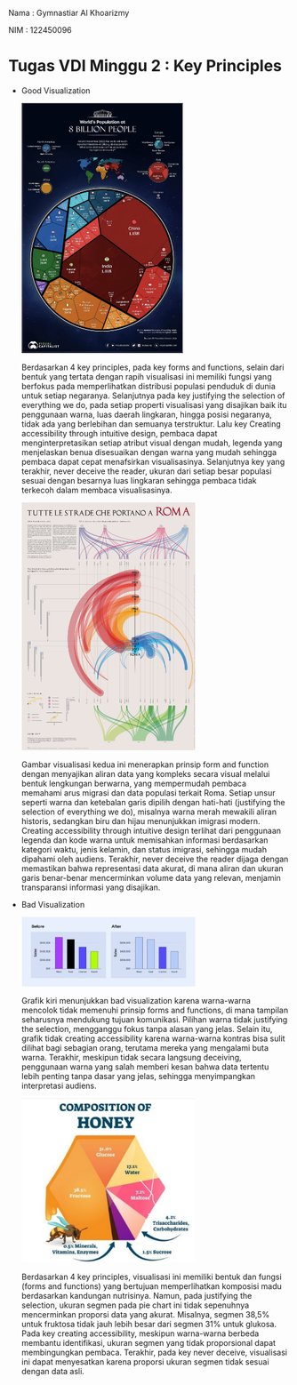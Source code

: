 ﻿Nama : Gymnastiar Al Khoarizmy

NIM : 122450096
# **Tugas VDI Minggu 2 : Key Principles**
- Good Visualization

  ![](Aspose.Words.8d5bf618-92e0-4d43-92bc-e5e4d1c0a01d.001.png)
  
  Berdasarkan 4 key principles, pada key forms and functions, selain dari bentuk yang tertata dengan rapih visualisasi ini memiliki fungsi yang berfokus pada memperlihatkan distribusi populasi penduduk di dunia untuk setiap negaranya. Selanjutnya pada key justifying the selection of everything we do, pada setiap properti visualisasi yang disajikan baik itu penggunaan warna, luas daerah lingkaran, hingga posisi negaranya, tidak ada yang berlebihan dan semuanya terstruktur. Lalu key Creating accessibility through intuitive design, pembaca dapat menginterpretasikan setiap atribut visual dengan mudah, legenda yang menjelaskan benua disesuaikan dengan warna yang mudah sehingga pembaca dapat cepat menafsirkan visualisasinya. Selanjutnya key yang terakhir, never deceive the reader, ukuran dari setiap besar populasi sesuai dengan besarnya luas lingkaran sehingga pembaca tidak terkecoh dalam membaca visualisasinya.
  
  ![](Aspose.Words.8d5bf618-92e0-4d43-92bc-e5e4d1c0a01d.002.png)
  
  Gambar visualisasi kedua ini menerapkan prinsip form and function dengan menyajikan aliran data yang kompleks secara visual melalui bentuk lengkungan berwarna, yang mempermudah pembaca memahami arus migrasi dan data populasi terkait Roma. Setiap unsur seperti warna dan ketebalan garis dipilih dengan hati-hati (justifying the selection of everything we do), misalnya warna merah mewakili aliran historis, sedangkan biru dan hijau menunjukkan imigrasi modern. Creating accessibility through intuitive design terlihat dari penggunaan legenda dan kode warna untuk memisahkan informasi berdasarkan kategori waktu, jenis kelamin, dan status imigrasi, sehingga mudah dipahami oleh audiens. Terakhir, never deceive the reader dijaga dengan memastikan bahwa representasi data akurat, di mana aliran dan ukuran garis benar-benar mencerminkan volume data yang relevan, menjamin transparansi informasi yang disajikan.

- Bad Visualization

  ![](Aspose.Words.8d5bf618-92e0-4d43-92bc-e5e4d1c0a01d.003.jpeg)

  Grafik kiri menunjukkan bad visualization karena warna-warna mencolok tidak memenuhi prinsip forms and functions, di mana tampilan seharusnya mendukung tujuan komunikasi. Pilihan warna tidak justifying the selection, mengganggu fokus tanpa alasan yang jelas. Selain itu, grafik tidak creating accessibility karena warna-warna kontras bisa sulit dilihat bagi sebagian orang, terutama mereka yang mengalami buta warna. Terakhir, meskipun tidak secara langsung deceiving, penggunaan warna yang salah memberi kesan bahwa data tertentu lebih penting tanpa dasar yang jelas, sehingga menyimpangkan interpretasi audiens.

  ![](Aspose.Words.8d5bf618-92e0-4d43-92bc-e5e4d1c0a01d.004.jpeg)

  Berdasarkan 4 key principles, visualisasi ini memiliki bentuk dan fungsi (forms and functions) yang bertujuan memperlihatkan komposisi madu berdasarkan kandungan nutrisinya. Namun, pada justifying the selection, ukuran segmen pada pie chart ini tidak sepenuhnya mencerminkan proporsi data yang akurat. Misalnya, segmen 38,5% untuk fruktosa tidak jauh lebih besar dari segmen 31% untuk glukosa. Pada key creating accessibility, meskipun warna-warna berbeda membantu identifikasi, ukuran segmen yang tidak proporsional dapat membingungkan pembaca. Terakhir, pada key never deceive, visualisasi ini dapat menyesatkan karena proporsi ukuran segmen tidak sesuai dengan data asli.
